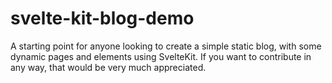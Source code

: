 # svelte-kit-blog-demo
A starting point for anyone looking to create a simple static blog, with some dynamic pages and elements using SvelteKit. If you want to contribute in any way, that would be very much appreciated.
